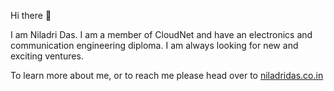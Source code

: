 Hi there 👋

I am Niladri Das. I am a member of CloudNet and have an electronics and communication engineering diploma. I am always looking for new and exciting ventures.

To learn more about me, or to reach me please head over to [niladridas.co.in](https://niladridas.co.in)
